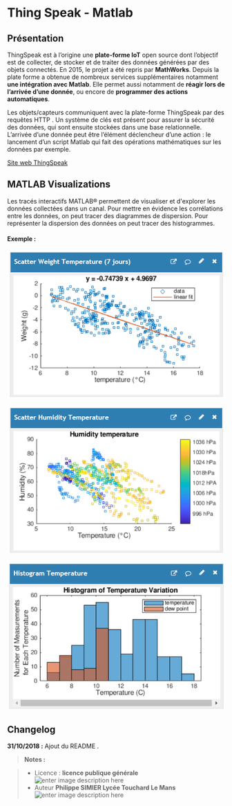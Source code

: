 ﻿# Thing Speak - Matlab

## Présentation
ThingSpeak est à l’origine une **plate-forme IoT** open source dont l’objectif est de collecter, de stocker et de traiter des données générées par des objets connectés. En 2015, le projet a été repris par **MathWorks**. Depuis la plate forme a obtenue de nombreux services supplémentaires notamment **une intégration avec Matlab**.
Elle permet aussi notamment de **réagir lors de l’arrivée d’une donnée**, ou encore de **programmer des actions automatiques**.

Les objets/capteurs communiquent  avec la plate-forme ThingSpeak par des requêtes HTTP .  Un système de clés est présent pour assurer la sécurité des données, qui sont ensuite stockées dans une base relationnelle. L’arrivée d’une donnée peut être l’élément déclencheur d’une action : le lancement d’un script Matlab qui fait des opérations mathématiques sur les données par exemple.

[Site web ThingSpeak](https://thingspeak.com)

## MATLAB Visualizations

Les tracés interactifs MATLAB® permettent de visualiser et d'explorer les données collectées dans un canal. Pour mettre en évidence les corrélations entre les données, on peut tracer des diagrammes de dispersion. Pour représenter la dispersion  des données on peut tracer des histogrammes.

#### Exemple :
![dispersion température/poids ](/matlab/figure1.PNG)

![dispersion température/humidité ](/matlab/figure3.PNG)

![histogramme temps/poids ](/matlab/figure2.PNG)


## Changelog

 **31/10/2018 :** Ajout du README . 
 
 
> **Notes :**


> - Licence : **licence publique générale** ![enter image description here](https://img.shields.io/badge/licence-GPL-green.svg)
> - Auteur **Philippe SIMIER Lycée Touchard Le Mans**
>  ![enter image description here](https://img.shields.io/badge/built-passing-green.svg)
<!-- TOOLBOX 

Génération des badges : https://shields.io/
Génération de ce fichier : https://stackedit.io/editor#



